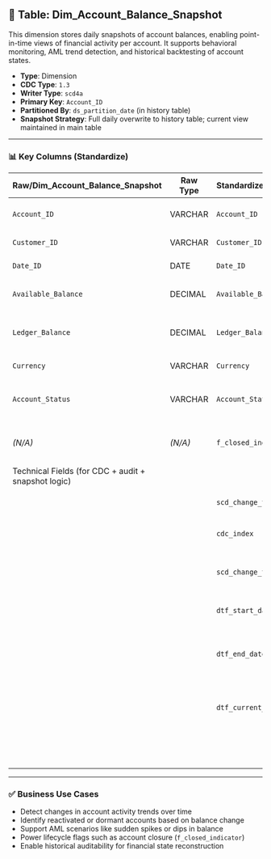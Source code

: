 ## 📜 Table: Dim_Account_Balance_Snapshot

This dimension stores daily snapshots of account balances, enabling point-in-time views of financial activity per account. It supports behavioral monitoring, AML trend detection, and historical backtesting of account states.

- **Type**: Dimension  
- **CDC Type**: `1.3`  
- **Writer Type**: `scd4a`  
- **Primary Key**: `Account_ID`  
- **Partitioned By**: `ds_partition_date` (in history table)  
- **Snapshot Strategy**: Full daily overwrite to history table; current view maintained in main table

---

### 📊 Key Columns (Standardize)

| Raw/Dim_Account_Balance_Snapshot | Raw Type | Standardized/std_Account_Balance_Snapshot | Standardized Type | Standardized/std_Account_Balance_Snapshot_Hist | Description                                  | PK  | Note                            |
|----------------------------------|----------|-------------------------------------------|-------------------|--------------------------------------------------|----------------------------------------------|-----|---------------------------------|
| `Account_ID`                     | VARCHAR  | `Account_ID`                              | VARCHAR           | `Account_ID`                                    | Unique account identifier                    | ✅  | FK to `Dim_Account`             |
| `Customer_ID`                    | VARCHAR  | `Customer_ID`                             | VARCHAR           | `Customer_ID`                                   | Owner of the account                         |     | FK to `Dim_Customer`            |
| `Date_ID`                        | DATE     | `Date_ID`                                  | DATE              | `Date_ID`                                       | Snapshot date                                |     | FK to `Dim_Time`                |
| `Available_Balance`             | DECIMAL  | `Available_Balance`                        | DECIMAL           | `Available_Balance`                             | Amount available for withdrawal              |     |                                 |
| `Ledger_Balance`                | DECIMAL  | `Ledger_Balance`                           | DECIMAL           | `Ledger_Balance`                                | Posted balance including holds               |     |                                 |
| `Currency`                      | VARCHAR  | `Currency`                                 | VARCHAR           | `Currency`                                      | Currency of the account                      |     |                                 |
| `Account_Status`                | VARCHAR  | `Account_Status`                           | VARCHAR           | `Account_Status`                                | Status (ACTIVE, CLOSED, etc.)                |     | Optional for segmentation       |
| *(N/A)*                         | *(N/A)*  | `f_closed_indicator`                       | BOOLEAN           | `f_closed_indicator`                            | TRUE if account was closed in the snapshot   |     | Derived lifecycle flag          |
|Technical Fields (for CDC + audit + snapshot logic)|
|                  |          | `scd_change_type`             | STRING    | `scd_change_type`             | `'cdc_insert'` or `'cdc_update'`                    |     | CDC 1.3 logic                 |
|                  |          | `cdc_index`                   | INT       | `cdc_index`                   | Monotonic ingestion checkpoint                       |     |                              |
|                  |          | `scd_change_timestamp`        | TIMESTAMP | `scd_change_timestamp`        | When the snapshot was ingested                       |     |                              |
|                  |          | `dtf_start_date`              | DATE      | `dtf_start_date`              | Start of snapshot validity                           |     |                              |
|                  |          | `dtf_end_date`                | DATE      | `dtf_end_date`                | End of snapshot validity (NULL = current)            |     |                              |
|                  |          | `dtf_current_flag`            | BOOLEAN   | `dtf_current_flag`            | TRUE if this is the currently valid snapshot         |     |                              |
|                  |          |                               |           | `ds_partition_date`           | Partition date (history table only)                  |     | `_Hist` table only           |

---

### ✅ Business Use Cases

- Detect changes in account activity trends over time  
- Identify reactivated or dormant accounts based on balance change  
- Support AML scenarios like sudden spikes or dips in balance  
- Power lifecycle flags such as account closure (`f_closed_indicator`)  
- Enable historical auditability for financial state reconstruction